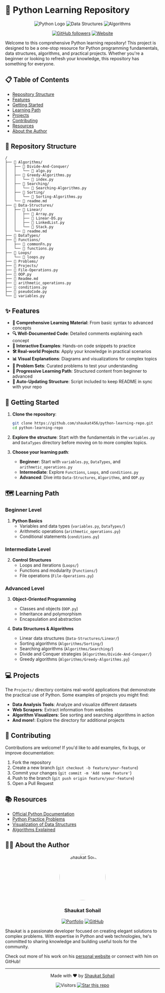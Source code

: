 # 🚀 Python Learning Repository

<div align="center">
  
![Python Logo](https://img.shields.io/badge/Python-3776AB?style=for-the-badge&logo=python&logoColor=white)
![Data Structures](https://img.shields.io/badge/Data_Structures-FF6F00?style=for-the-badge&logo=buffer&logoColor=white)
![Algorithms](https://img.shields.io/badge/Algorithms-00BCD4?style=for-the-badge&logo=thealgorithms&logoColor=white)

[![GitHub followers](https://img.shields.io/github/followers/shaukat456?style=social)](https://github.com/shaukat456)
[![Website](https://img.shields.io/badge/Website-shaukatsohail.vercel.app-blue?style=flat-square&logo=vercel)](https://shaukatsohail.vercel.app)

</div>

Welcome to this comprehensive Python learning repository! This project is designed to be a one-stop resource for Python programming fundamentals, data structures, algorithms, and practical projects. Whether you're a beginner or looking to refresh your knowledge, this repository has something for everyone.

## 📋 Table of Contents

- [Repository Structure](#-repository-structure)
- [Features](#-features)
- [Getting Started](#-getting-started)
- [Learning Path](#-learning-path)
- [Projects](#-projects)
- [Contributing](#-contributing)
- [Resources](#-resources)
- [About the Author](#-about-the-author)

## 📁 Repository Structure

```
/
├── 📂 Algorithms/
│   ├── 📂 Divide-And-Conquer/
│   │   └── 📄 algo.py
│   ├── 📄 Greedy-Algorithms.py
│   │   └── 📄 index.py
│   ├── 📂 Searching/
│   │   └── 📄 Searching-Algorithms.py
│   ├── 📂 Sorting/
│   │   └── 📄 Sorting-Algorithms.py
│   └── 📄 readme.md
├── 📂 Data-Structures/
│   ├── 📂 Linear/
│   │   ├── 📄 Array.py
│   │   ├── 📄 Linear-DS.py
│   │   ├── 📄 LinkedList.py
│   │   └── 📄 Stack.py
│   └── 📄 readme.md
├── 📂 DataTypes/
├── 📂 Functions/
│   ├── 📄 commonFn.py
│   └── 📄 functions.py
├── 📂 Loops/
│   └── 📄 loops.py
├── 📂 Problems/
├── 📂 Projects/
├── 📄 File-Operations.py
├── 📄 OOP.py
├── 📄 Readme.md
├── 📄 arithmetic_operations.py
├── 📄 conditions.py
├── 📄 pseudoCode.py
└── 📄 variables.py
```

## ✨ Features

- **🧠 Comprehensive Learning Material**: From basic syntax to advanced concepts
- **🔍 Well-Documented Code**: Detailed comments explaining each concept
- **🧩 Interactive Examples**: Hands-on code snippets to practice
- **🛠️ Real-world Projects**: Apply your knowledge in practical scenarios
- **📊 Visual Explanations**: Diagrams and visualizations for complex topics
- **📝 Problem Sets**: Curated problems to test your understanding
- **🌱 Progressive Learning Path**: Structured content from beginner to advanced
- **🔄 Auto-Updating Structure**: Script included to keep README in sync with your repo

## 🚀 Getting Started

1. **Clone the repository**:

   ```bash
   git clone https://github.com/shaukat456/python-learning-repo.git
   cd python-learning-repo
   ```

2. **Explore the structure**:
   Start with the fundamentals in the `variables.py` and `DataTypes` directory before moving on to more complex topics.

3. **Choose your learning path**:
   - **Beginner**: Start with `variables.py`, `DataTypes`, and `arithmetic_operations.py`
   - **Intermediate**: Explore `Functions`, `Loops`, and `conditions.py`
   - **Advanced**: Dive into `Data-Structures`, `Algorithms`, and `OOP.py`

## 🗺️ Learning Path

### Beginner Level

1. **Python Basics**
   - Variables and data types (`variables.py`, `DataTypes/`)
   - Arithmetic operations (`arithmetic_operations.py`)
   - Conditional statements (`conditions.py`)

### Intermediate Level

2. **Control Structures**
   - Loops and iterations (`Loops/`)
   - Functions and modularity (`Functions/`)
   - File operations (`File-Operations.py`)

### Advanced Level

3. **Object-Oriented Programming**

   - Classes and objects (`OOP.py`)
   - Inheritance and polymorphism
   - Encapsulation and abstraction

4. **Data Structures & Algorithms**
   - Linear data structures (`Data-Structures/Linear/`)
   - Sorting algorithms (`Algorithms/Sorting/`)
   - Searching algorithms (`Algorithms/Searching/`)
   - Divide and Conquer strategies (`Algorithms/Divide-And-Conquer/`)
   - Greedy algorithms (`Algorithms/Greedy-Algorithms.py`)

## 💻 Projects

The `Projects/` directory contains real-world applications that demonstrate the practical use of Python. Some examples of projects you might find:

- **Data Analysis Tools**: Analyze and visualize different datasets
- **Web Scrapers**: Extract information from websites
- **Algorithm Visualizers**: See sorting and searching algorithms in action
- **And more!**: Explore the directory for additional projects

## 🤝 Contributing

Contributions are welcome! If you'd like to add examples, fix bugs, or improve documentation:

1. Fork the repository
2. Create a new branch (`git checkout -b feature/your-feature`)
3. Commit your changes (`git commit -m 'Add some feature'`)
4. Push to the branch (`git push origin feature/your-feature`)
5. Open a Pull Request

## 📚 Resources

- [Official Python Documentation](https://docs.python.org/3/)
- [Python Practice Problems](https://www.practicepython.org/)
- [Visualization of Data Structures](https://visualgo.net/)
- [Algorithms Explained](https://www.geeksforgeeks.org/fundamentals-of-algorithms/)

## 👨‍💻 About the Author

<div align="center">
  <img src="https://avatars.githubusercontent.com/u/shaukat456" alt="Shaukat Sohail" width="150" style="border-radius: 50%;">
  <h3>Shaukat Sohail</h3>
  
  [![Portfolio](https://img.shields.io/badge/Portfolio-shaukatsohail.vercel.app-brightgreen?style=flat-square&logo=vercel)](https://shaukatsohail.vercel.app)
  [![GitHub](https://img.shields.io/badge/GitHub-shaukat456-black?style=flat-square&logo=github)](https://github.com/shaukat456)
  
</div>

Shaukat is a passionate developer focused on creating elegant solutions to complex problems. With expertise in Python and web technologies, he's committed to sharing knowledge and building useful tools for the community.

Check out more of his work on his [personal website](https://shaukatsohail.vercel.app) or connect with him on GitHub!

---

<div align="center">
  <p>Made with ❤️ by <a href="https://github.com/shaukat456">Shaukat Sohail</a></p>
  
  ![Visitors](https://visitor-badge.laobi.icu/badge?page_id=shaukat456.python-learning-repo)
  [![Star this repo](https://img.shields.io/github/stars/shaukat456/python-learning-repo?style=social)](https://github.com/shaukat456/python-learning-repo)
</div>
